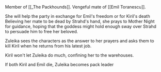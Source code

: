 Member of [[_The Packhounds]]. Vengeful mate of [[Emil Toranescu]].

She will help the party in exchange for Emil's freedom or for Kiril's death
Believing her mate to be dead by Strahd's hand, she prays to Mother Night for guidance, hoping that the goddess might hold enough sway over Strahd to persuade him to free her beloved.

Zuleika sees the characters as the answer to her prayers and asks them to kill Kiril when he returns from his latest job.

Kiril won't let Zuleika do much, confining her to the warehouses.

If both Kiril and Emil die, Zuleika becomes pack leader